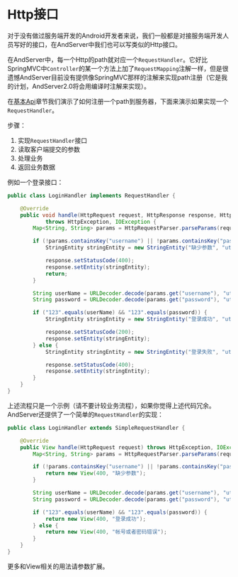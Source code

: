 # Http接口

对于没有做过服务端开发的Android开发者来说，我们一般都是对接服务端开发人员写好的接口，在AndServer中我们也可以写类似的Http接口。

在AndServer中，每一个Http的path就对应一个`RequestHandler`。它好比SpringMVC中`Controller`的某一个方法上加了`RequestMapping`注解一样，但是很遗憾AndServer目前没有提供像SpringMVC那样的注解来实现path注册（它是我的计划，AndServer2.0将会用编译时注解来实现）。

在[基本Api](../base/README.md)章节我们演示了如何注册一个path到服务器，下面来演示如果实现一个`RequestHandler`。

步骤：
1. 实现`RequestHandler`接口
2. 读取客户端提交的参数
3. 处理业务
4. 返回业务数据

例如一个登录接口：
```java
public class LoginHandler implements RequestHandler {

    @Override
    public void handle(HttpRequest request, HttpResponse response, HttpContext context)
            throws HttpException, IOException {
        Map<String, String> params = HttpRequestParser.parseParams(request);

        if (!params.containsKey("username") || !params.containsKey("password")) {
            StringEntity stringEntity = new StringEntity("缺少参数", "utf-8");

            response.setStatusCode(400);
            response.setEntity(stringEntity);
            return;
        }

        String userName = URLDecoder.decode(params.get("username"), "utf-8");
        String password = URLDecoder.decode(params.get("password"), "utf-8");

        if ("123".equals(userName) && "123".equals(password)) {
            StringEntity stringEntity = new StringEntity("登录成功", "utf-8");

            response.setStatusCode(200);
            response.setEntity(stringEntity);
        } else {
            StringEntity stringEntity = new StringEntity("登录失败", "utf-8");

            response.setStatusCode(400);
            response.setEntity(stringEntity);
        }
    }
}
```

上述流程只是一个示例（请不要计较业务流程），如果你觉得上述代码冗余。AndServer还提供了一个简单的`RequestHandler`的实现：
```java
public class LoginHandler extends SimpleRequestHandler {

    @Override
    public View handle(HttpRequest request) throws HttpException, IOException {
        Map<String, String> params = HttpRequestParser.parseParams(request);

        if (!params.containsKey("username") || !params.containsKey("password")) {
            return new View(400, "缺少参数");
        }

        String userName = URLDecoder.decode(params.get("username"), "utf-8");
        String password = URLDecoder.decode(params.get("password"), "utf-8");

        if ("123".equals(userName) && "123".equals(password)) {
            return new View(400, "登录成功");
        } else {
            return new View(400, "帐号或者密码错误");
        }
    }
}
```

更多和View相关的用法请参数扩展。